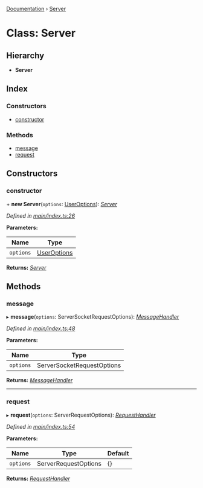 [Documentation](../README.md) › [Server](server.md)

# Class: Server

## Hierarchy

* **Server**

## Index

### Constructors

* [constructor](server.md#constructor)

### Methods

* [message](server.md#message)
* [request](server.md#request)

## Constructors

###  constructor

\+ **new Server**(`options`: [UserOptions](../interfaces/useroptions.md)): *[Server](server.md)*

*Defined in [main/index.ts:26](https://github.com/badbatch/graphql-box/blob/3fa1e6d/packages/server/src/main/index.ts#L26)*

**Parameters:**

Name | Type |
------ | ------ |
`options` | [UserOptions](../interfaces/useroptions.md) |

**Returns:** *[Server](server.md)*

## Methods

###  message

▸ **message**(`options`: ServerSocketRequestOptions): *[MessageHandler](../README.md#messagehandler)*

*Defined in [main/index.ts:48](https://github.com/badbatch/graphql-box/blob/3fa1e6d/packages/server/src/main/index.ts#L48)*

**Parameters:**

Name | Type |
------ | ------ |
`options` | ServerSocketRequestOptions |

**Returns:** *[MessageHandler](../README.md#messagehandler)*

___

###  request

▸ **request**(`options`: ServerRequestOptions): *[RequestHandler](../README.md#requesthandler)*

*Defined in [main/index.ts:54](https://github.com/badbatch/graphql-box/blob/3fa1e6d/packages/server/src/main/index.ts#L54)*

**Parameters:**

Name | Type | Default |
------ | ------ | ------ |
`options` | ServerRequestOptions | {} |

**Returns:** *[RequestHandler](../README.md#requesthandler)*
